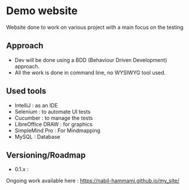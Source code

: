 # Demo website
Website done to work on various project with a main focus on the testing

## Approach
- Dev will be done using a BDD (Behaviour Driven Development) approach.
- All the work is done in command line, no WYSIWYG tool used.

## Used tools
- IntelliJ : as an IDE
- Selenium : to automate UI tests
- Cucumber : to manage the tests
- LibreOffice DRAW : for graphics
- SimpleMind Pro : For Mindmapping
- MySQL : Database

## Versioning/Roadmap
- 0.1.x : 

Ongoing work available here : https://nabil-hammami.github.io/my_site/
